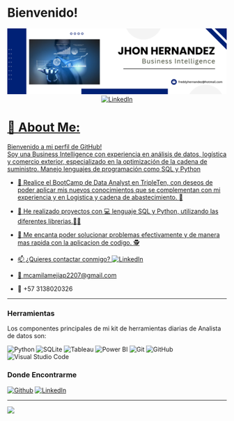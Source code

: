 <h1>Bienvenido!</h1>

<div align="center">
<img src="https://github.com/jhonsamuel10/assets/blob/main/1.png"  alt="Banner de Analisis de Datos" width="800"/>
<div align="center">  
<a href="https://www.linkedin.com/in/maria-mejia-p" target="_blank"><img alt="LinkedIn" src="https://img.shields.io/badge/linkedin-%230077B5.svg?&style=flat-square&logo=linkedin&logoColor=white" />
</div>

 <div id="header" align="left">

# 💫 About Me:
Bienvenido a mi perfil de GitHub!  
Soy una Business Intelligence con experiencia en análisis de datos, logística y comercio exterior, especializado en la optimización de la cadena de suministro. Manejo lenguajes de programación como SQL y Python

* :telescope: Realice el BootCamp de Data Analyst en TripleTen, con deseos de poder aplicar mis nuevos conocimientos que se complementan con mi experiencia y en Logistica y cadena de abastecimiento. :muscle:

* :seedling: He realizado proyectos con :computer: lenguaje SQL y Python, utilizando las diferentes librerias.:technologist:

* :heartbeat: Me encanta poder solucionar problemas efectivamente y de manera mas rapida con la aplicacion de codigo. :detective:

* :mailbox: ¿Quieres contactar conmigo? <a href="https://www.linkedin.com/in/maria-mejia-p" target="_blank"><img alt="LinkedIn" src="https://img.shields.io/badge/linkedin-%230077B5.svg?&style=flat-square&logo=linkedin&logoColor=white" />

* :e-mail: mcamilamejiap2207@gmail.com

* :iphone: +57 3138020326
---



</p>

<h3><b>Herramientas</b></h3>

Los componentes principales de mi kit de herramientas diarias de Analista de datos son:

<!--
Icons from https://simpleicons.org/
-->
  

<p>
<img alt="Python" src="https://img.shields.io/badge/-Python-3776AB?style=flat-square&logo=python&logoColor=white" />
<img alt="SQLite" src="https://img.shields.io/badge/-SQL-003B57?style=flat-square&logo=sqlite&logoColor=white" />
<img alt="Tableau" src="https://img.shields.io/badge/-Tableau-E97627?style=flat-square&logo=Tableau&logoColor=white" />  
<img alt="Power BI" src="https://img.shields.io/badge/-Power BI-F2C811?style=flat-square&logo=Power BI&logoColor=white" />  
<img alt="Git" src="https://img.shields.io/badge/-Git-F05032?style=flat-square&logo=git&logoColor=white" />
<img alt="GitHub" src="https://img.shields.io/badge/-GitHub-181717?style=flat-square&logo=gitHub&logoColor=white" />

<img alt="Visual Studio Code" src="https://img.shields.io/badge/-Visual Studio Code-007ACC?style=flat-square&logo=Visual Studio Code&logoColor=white" />

</p>


<h3><b>Donde Encontrarme </b></h3>
<p>
<a href="https://github.com/mariacamilamejia" target="_blank"><img alt="Github" src="https://img.shields.io/badge/GitHub-%2312100E.svg?&style=flat-square&logo=Github&logoColor=white" /></a> 
<a href="https://www.linkedin.com/in/maria-mejia-p" target="_blank"><img alt="LinkedIn" src="https://img.shields.io/badge/linkedin-%230077B5.svg?&style=flat-square&logo=linkedin&logoColor=white" />
</a>
</p>




---
[![](https://visitcount.itsvg.in/api?id=jhonsamuel10&icon=0&color=0)](https://visitcount.itsvg.in)




